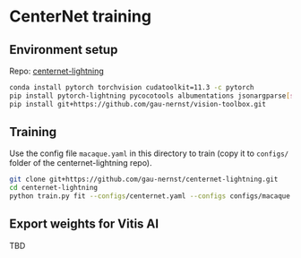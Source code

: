 # CenterNet training

## Environment setup

Repo: [centernet-lightning](https://github.com/gau-nernst/centernet-lightning)

```bash
conda install pytorch torchvision cudatoolkit=11.3 -c pytorch
pip install pytorch-lightning pycocotools albumentations jsonargparse[signatures]
pip install git+https://github.com/gau-nernst/vision-toolbox.git
```

## Training

Use the config file `macaque.yaml` in this directory to train (copy it to `configs/` folder of the centernet-lightning repo).

```bash
git clone git+https://github.com/gau-nernst/centernet-lightning.git
cd centernet-lightning
python train.py fit --configs/centernet.yaml --configs configs/macaque.yaml
```

## Export weights for Vitis AI

TBD
